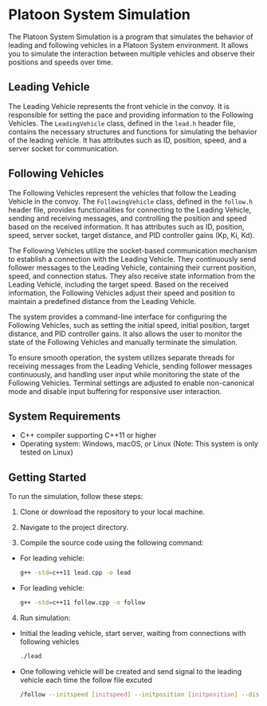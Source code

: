 # Platoon System Simulation 

The Platoon System Simulation is a program that simulates the behavior of leading and following vehicles in a Platoon System environment. It allows you to simulate the interaction between multiple vehicles and observe their positions and speeds over time.

## Leading Vehicle

The Leading Vehicle represents the front vehicle in the convoy. It is responsible for setting the pace and providing information to the Following Vehicles. The `LeadingVehicle` class, defined in the `lead.h` header file, contains the necessary structures and functions for simulating the behavior of the leading vehicle. It has attributes such as ID, position, speed, and a server socket for communication.

## Following Vehicles

The Following Vehicles represent the vehicles that follow the Leading Vehicle in the convoy. The `FollowingVehicle` class, defined in the `follow.h` header file, provides functionalities for connecting to the Leading Vehicle, sending and receiving messages, and controlling the position and speed based on the received information. It has attributes such as ID, position, speed, server socket, target distance, and PID controller gains (Kp, Ki, Kd).

The Following Vehicles utilize the socket-based communication mechanism to establish a connection with the Leading Vehicle. They continuously send follower messages to the Leading Vehicle, containing their current position, speed, and connection status. They also receive state information from the Leading Vehicle, including the target speed. Based on the received information, the Following Vehicles adjust their speed and position to maintain a predefined distance from the Leading Vehicle.

The system provides a command-line interface for configuring the Following Vehicles, such as setting the initial speed, initial position, target distance, and PID controller gains. It also allows the user to monitor the state of the Following Vehicles and manually terminate the simulation.

To ensure smooth operation, the system utilizes separate threads for receiving messages from the Leading Vehicle, sending follower messages continuously, and handling user input while monitoring the state of the Following Vehicles. Terminal settings are adjusted to enable non-canonical mode and disable input buffering for responsive user interaction.

## System Requirements

- C++ compiler supporting C++11 or higher
- Operating system: Windows, macOS, or Linux (Note: This system is only tested on Linux)

## Getting Started

To run the simulation, follow these steps:

1. Clone or download the repository to your local machine.

2. Navigate to the project directory.

3. Compile the source code using the following command:
- For leading vehicle:
   ```bash
   g++ -std=c++11 lead.cpp -o lead
   
- For leading vehicle:
   ```bash
   g++ -std=c++11 follow.cpp -o follow

4. Run simulation:
- Initial the leading vehicle, start server, waiting from connections with following vehicles
    ```bash
    ./lead

- One following vehicle will be created and send signal to the leading vehicle each time the follow file excuted    
    ```bash
    /follow --initspeed [initspeed] --initposition [initposition] --distance [distance] --id [id]
